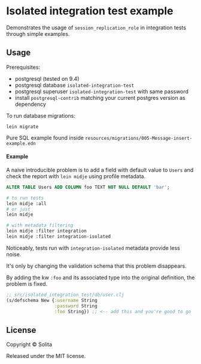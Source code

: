 # Isolated integration test example

Demonstrates the usage of `session_replication_role` in integration tests through simple examples.

## Usage

Prerequisites:

- postgresql (tested on 9.4)
- postgresql database `isolated-integration-test`
- postgresql superuser `isolated-integration-test` with same password
- install `postgresql-contrib` matching your current postgres version as dependency

To run database migrations:

```
lein migrate
```

Pure SQL example found inside `resources/migrations/005-Message-insert-example.edn`

#### Example

A naive introducible problem is to add a field with default value to `Users` and check the report with `lein midje` using profile metadata.

```sql
ALTER TABLE Users ADD COLUMN foo TEXT NOT NULL DEFAULT 'bar';
```

```bash
# to run tests
lein midje :all
# or just
lein midje

# with metadata filtering
lein midje :filter integration
lein midje :filter integration-isolated
```

Noticeably, tests run with `integration-isolated` metadata provide less noise.

It's only by changing the validation schema that this problem disappears.

By adding the kw `:foo` and its associated type into the original definition, the problem is fixed.


```clojure
;; src/isolated_integration_test/db/user.clj
(s/defschema New {:username String
                  :password String
                  :foo String}) ;; <-- add this and you're good to go
```

## License

Copyright © Solita

Released under the MIT license.
